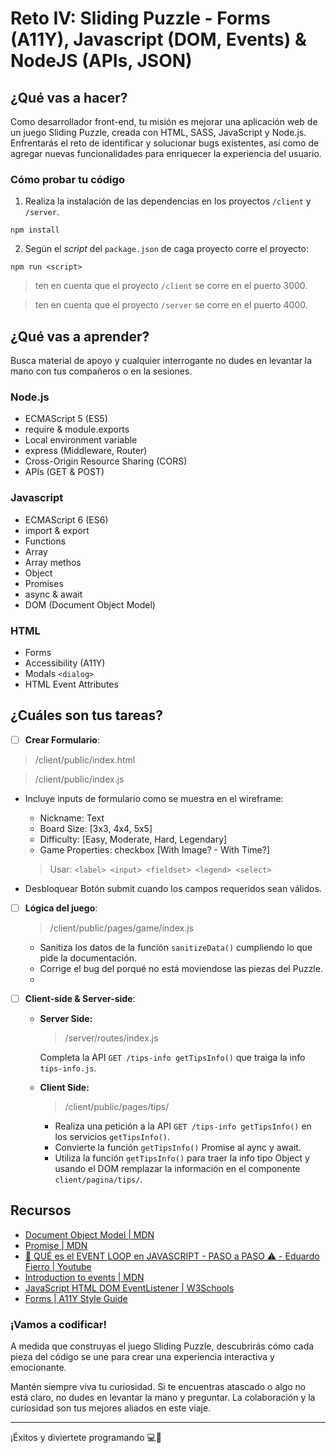 # Reto IV: Sliding Puzzle - Forms (A11Y), Javascript (DOM, Events) & NodeJS (APIs, JSON)

## ¿Qué vas a hacer?

Como desarrollador front-end, tu misión es mejorar una aplicación web de un juego Sliding Puzzle, creada con HTML, SASS, JavaScript y Node.js. Enfrentarás el reto de identificar y solucionar bugs existentes, así como de agregar nuevas funcionalidades para enriquecer la experiencia del usuario.

### Cómo probar tu código

1. Realiza la instalación de las dependencias en los proyectos `/client` y `/server`.

```
npm install
```

2. Según el _script_ del `package.json` de caga proyecto corre el proyecto:

```
npm run <script>
```

> ten en cuenta que el proyecto `/client` se corre en el puerto 3000.

> ten en cuenta que el proyecto `/server` se corre en el puerto 4000.

## ¿Qué vas a aprender?

Busca material de apoyo y cualquier interrogante no dudes en levantar la mano con tus compañeros o en la sesiones.

### Node.js

- ECMAScript 5 (ES5)
- require & module.exports
- Local environment variable
- express (Middleware, Router)
- Cross-Origin Resource Sharing (CORS)
- APIs (GET & POST)

### Javascript

- ECMAScript 6 (ES6)
- import & export
- Functions
- Array
- Array methos
- Object
- Promises
- async & await
- DOM (Document Object Model)

### HTML

- Forms
- Accessibility (A11Y)
- Modals `<dialog>`
- HTML Event Attributes

## ¿Cuáles son tus tareas?

- [ ] **Crear Formulario**:

> /client/public/index.html

> /client/public/index.js

- Incluye inputs de formulario como se muestra en el wireframe:

  - Nickname: Text
  - Board Size: [3x3, 4x4, 5x5]
  - Difficulty: [Easy, Moderate, Hard, Legendary]
  - Game Properties: checkbox [With Image? - With Time?]

  > Usar: `<label> <input> <fieldset> <legend> <select>`

- Desbloquear Botón submit cuando los campos requeridos sean válidos.

- [ ] **Lógica del juego**:

  > /client/public/pages/game/index.js

  - Sanitiza los datos de la función `sanitizeData()` cumpliendo lo que pide la documentación.
  - Corrige el bug del porqué no está moviendose las piezas del Puzzle.
  -

- [ ] **Client-side & Server-side**:

  - **Server Side:**

    > /server/routes/index.js

    Completa la API `GET /tips-info getTipsInfo()` que traiga la info `tips-info.js`.

  - **Client Side:**

    > /client/public/pages/tips/

    - Realiza una petición a la API `GET /tips-info getTipsInfo()` en los servicios `getTipsInfo()`.
    - Convierte la función `getTipsInfo()` Promise al aync y await.
    - Utiliza la función `getTipsInfo()` para traer la info tipo Object y usando el DOM remplazar la información en el componente `client/pagina/tips/`.

## Recursos

- [Document Object Model | MDN](https://developer.mozilla.org/en-US/docs/Web/API/Document)
- [Promise | MDN](https://developer.mozilla.org/es/docs/Web/JavaScript/Reference/Global_Objects/Promise)
- [🔴 QUÉ es el EVENT LOOP en JAVASCRIPT - PASO a PASO ⚠️ - Eduardo Fierro | Youtube](https://www.youtube.com/watch?v=rvzItyLuh28)
- [Introduction to events | MDN](https://developer.mozilla.org/en-US/docs/Learn/JavaScript/Building_blocks/Events)
- [JavaScript HTML DOM EventListener | W3Schools](https://www.w3schools.com/js/js_htmldom_eventlistener.asp)
- [Forms | A11Y Style Guide](https://a11y-style-guide.com/style-guide/section-forms.html)

### ¡Vamos a codificar!

A medida que construyas el juego Sliding Puzzle, descubrirás cómo cada pieza del código se une para crear una experiencia interactiva y emocionante.

Mantén siempre viva tu curiosidad. Si te encuentras atascado o algo no está claro, no dudes en levantar la mano y preguntar. La colaboración y la curiosidad son tus mejores aliados en este viaje.

---

¡Éxitos y diviertete programando 💻🚀
